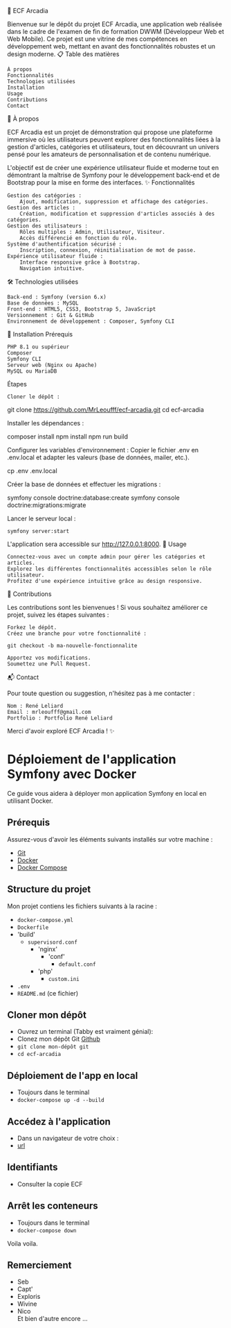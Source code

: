 🌌 ECF Arcadia

Bienvenue sur le dépôt du projet ECF Arcadia, une application web réalisée dans le cadre de l'examen de fin de formation DWWM (Développeur Web et Web Mobile). Ce projet est une vitrine de mes compétences en développement web, mettant en avant des fonctionnalités robustes et un design moderne.
📋 Table des matières

    À propos
    Fonctionnalités
    Technologies utilisées
    Installation
    Usage
    Contributions
    Contact

🎯 À propos

ECF Arcadia est un projet de démonstration qui propose une plateforme immersive où les utilisateurs peuvent explorer des fonctionnalités liées à la gestion d'articles, catégories et utilisateurs, tout en découvrant un univers pensé pour les amateurs de personnalisation et de contenu numérique.

L'objectif est de créer une expérience utilisateur fluide et moderne tout en démontrant la maîtrise de Symfony pour le développement back-end et de Bootstrap pour la mise en forme des interfaces.
✨ Fonctionnalités

    Gestion des catégories :
        Ajout, modification, suppression et affichage des catégories.
    Gestion des articles :
        Création, modification et suppression d'articles associés à des catégories.
    Gestion des utilisateurs :
        Rôles multiples : Admin, Utilisateur, Visiteur.
        Accès différencié en fonction du rôle.
    Système d'authentification sécurisé :
        Inscription, connexion, réinitialisation de mot de passe.
    Expérience utilisateur fluide :
        Interface responsive grâce à Bootstrap.
        Navigation intuitive.

🛠️ Technologies utilisées

    Back-end : Symfony (version 6.x)
    Base de données : MySQL
    Front-end : HTML5, CSS3, Bootstrap 5, JavaScript
    Versionnement : Git & GitHub
    Environnement de développement : Composer, Symfony CLI

🚀 Installation
Prérequis

    PHP 8.1 ou supérieur
    Composer
    Symfony CLI
    Serveur web (Nginx ou Apache)
    MySQL ou MariaDB

Étapes

    Cloner le dépôt :

git clone https://github.com/MrLeoufff/ecf-arcadia.git
cd ecf-arcadia

Installer les dépendances :

composer install
npm install
npm run build

Configurer les variables d'environnement : Copier le fichier .env en .env.local et adapter les valeurs (base de données, mailer, etc.).

cp .env .env.local

Créer la base de données et effectuer les migrations :

symfony console doctrine:database:create
symfony console doctrine:migrations:migrate

Lancer le serveur local :

    symfony server:start

L'application sera accessible sur http://127.0.0.1:8000.
📖 Usage

    Connectez-vous avec un compte admin pour gérer les catégories et articles.
    Explorez les différentes fonctionnalités accessibles selon le rôle utilisateur.
    Profitez d'une expérience intuitive grâce au design responsive.

🤝 Contributions

Les contributions sont les bienvenues ! Si vous souhaitez améliorer ce projet, suivez les étapes suivantes :

    Forkez le dépôt.
    Créez une branche pour votre fonctionnalité :

    git checkout -b ma-nouvelle-fonctionnalite

    Apportez vos modifications.
    Soumettez une Pull Request.

📬 Contact

Pour toute question ou suggestion, n'hésitez pas à me contacter :

    Nom : René Leliard
    Email : mrleoufff@gmail.com
    Portfolio : Portfolio René Leliard

Merci d'avoir exploré ECF Arcadia ! ✨

# Déploiement de l'application Symfony avec Docker

Ce guide vous aidera à déployer mon application Symfony en local en utilisant Docker.

## Prérequis

Assurez-vous d'avoir les éléments suivants installés sur votre machine :

- [Git](https://git-srm.com/download)
- [Docker](https://www.docker.com/products/docker-desktop)
- [Docker Compose](https://docs.docker.com/compose/install/)

## Structure du projet

Mon projet contiens les fichiers suivants à la racine :

- `docker-compose.yml`
- `Dockerfile`
- 'build'
  - `supervisord.conf`
    - 'nginx'
      - 'conf'
        - `default.conf`
    - 'php'
      - `custom.ini`
- `.env`
- `README.md` (ce fichier)

## Cloner mon dépôt

- Ouvrez un terminal (Tabby est vraiment génial):
- Clonez mon dépôt Git [Github](https://github.com/MrLeoufff/ecf-arcadia)
- ```git clone mon-dépôt git```
- ```cd ecf-arcadia```

## Déploiement de l'app en local

- Toujours dans le terminal
- ```docker-compose up -d --build```

## Accédez à l'application

- Dans un navigateur de votre choix :
- [url](http://localhost:9000)

## Identifiants

- Consulter la copie ECF

##  Arrêt les conteneurs

- Toujours dans le terminal
- ```docker-compose down```

Voila voila. 

## Remerciement 
- Seb
- Capt'
- Exploris
- Wivine
- Nico<br>
Et bien d'autre encore ...

